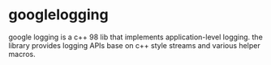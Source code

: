 # googlelogging

google logging is a c++ 98 lib that implements application-level logging. the library provides logging APIs base on c++ style streams and various helper macros.